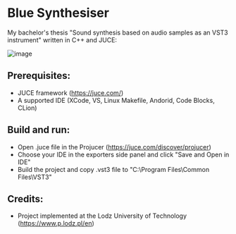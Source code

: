 # Blue Synthesiser
My bachelor's thesis "Sound synthesis based on audio samples as an VST3 instrument" written in C++ and JUCE:

![image](https://user-images.githubusercontent.com/62397363/79278180-8428df80-7eab-11ea-978e-976abcbf1bd9.png)

## Prerequisites:
- JUCE framework (https://juce.com/)
- A supported IDE (XCode, VS, Linux Makefile, Andorid, Code Blocks, CLion)

## Build and run:
- Open .juce file in the Projucer (https://juce.com/discover/projucer)
- Choose your IDE in the exporters side panel and click "Save and Open in IDE"
- Build the project and copy .vst3 file to "C:\Program Files\Common Files\VST3"

## Credits:
- Project implemented at the Lodz University of Technology (https://www.p.lodz.pl/en)
